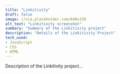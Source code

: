 ```yaml
---
title: "Linkitivity"
draft: false
image: //via.placeholder.com/640x150
alt_text: "Linkitivity screenshot"
summary: "Summary of the Linkitivity project"
description: "Details of the Linkitivity Project"
tech_used:
- JavaScript
- CSS
- HTML
---
```



Description of the Linkitivity project...

